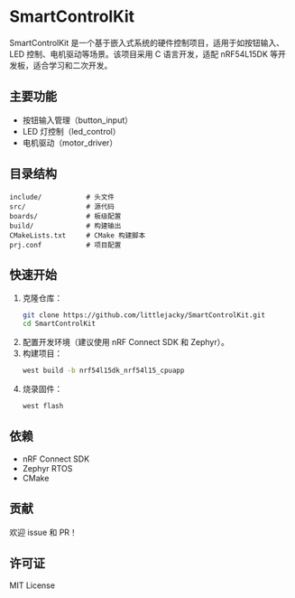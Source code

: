 # SmartControlKit

SmartControlKit 是一个基于嵌入式系统的硬件控制项目，适用于如按钮输入、LED 控制、电机驱动等场景。该项目采用 C 语言开发，适配 nRF54L15DK 等开发板，适合学习和二次开发。

## 主要功能
- 按钮输入管理（button_input）
- LED 灯控制（led_control）
- 电机驱动（motor_driver）

## 目录结构
```
include/           # 头文件
src/               # 源代码
boards/            # 板级配置
build/             # 构建输出
CMakeLists.txt     # CMake 构建脚本
prj.conf           # 项目配置
```

## 快速开始
1. 克隆仓库：
   ```bash
   git clone https://github.com/littlejacky/SmartControlKit.git
   cd SmartControlKit
   ```
2. 配置开发环境（建议使用 nRF Connect SDK 和 Zephyr）。
3. 构建项目：
   ```bash
   west build -b nrf54l15dk_nrf54l15_cpuapp
   ```
4. 烧录固件：
   ```bash
   west flash
   ```

## 依赖
- nRF Connect SDK
- Zephyr RTOS
- CMake

## 贡献
欢迎 issue 和 PR！

## 许可证
MIT License
